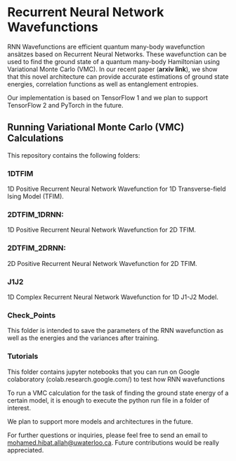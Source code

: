 # Recurrent Neural Network Wavefunctions

RNN Wavefunctions are efficient quantum many-body wavefunction ansätzes based on Recurrent Neural Networks. These wavefunction can be used to find the ground state of a quantum many-body Hamiltonian using Variational Monte Carlo (VMC). In our recent paper (**arxiv link**), we show that this novel architecture can provide accurate estimations of ground state energies, correlation functions as well as entanglement entropies.

Our implementation is based on TensorFlow 1 and we plan to support TensorFlow 2 and PyTorch in the future.

## Running Variational Monte Carlo (VMC) Calculations

This repository contains the following folders:

### 1DTFIM
1D Positive Recurrent Neural Network Wavefunction for 1D Transverse-field Ising Model (TFIM).
### 2DTFIM_1DRNN:
1D Positive Recurrent Neural Network Wavefunction for 2D TFIM.
### 2DTFIM_2DRNN: 
2D Positive Recurrent Neural Network Wavefunction for 2D TFIM.
### J1J2
1D Complex Recurrent Neural Network Wavefunction for 1D J1-J2 Model.
### Check_Points
This folder is intended to save the parameters of the RNN wavefunction as well as the energies and the variances after training.
### Tutorials 
This folder contains jupyter notebooks that you can run on Google colaboratory (colab.research.google.com/) to test how RNN wavefunctions

To run a VMC calculation for the task of finding the ground state energy of a certain model, it is enough to execute the python run file in a folder of interest.

We plan to support more models and architectures in the future.

For further questions or inquiries, please feel free to send an email to mohamed.hibat.allah@uwaterloo.ca. Future contributions would be really appreciated.
